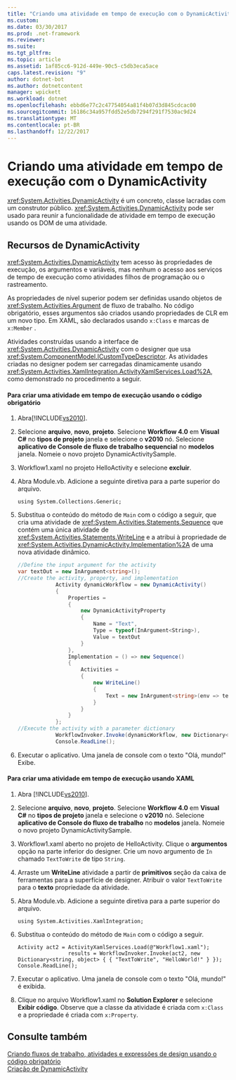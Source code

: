 ```yaml
---
title: "Criando uma atividade em tempo de execução com o DynamicActivity"
ms.custom: 
ms.date: 03/30/2017
ms.prod: .net-framework
ms.reviewer: 
ms.suite: 
ms.tgt_pltfrm: 
ms.topic: article
ms.assetid: 1af85cc6-912d-449e-90c5-c5db3eca5ace
caps.latest.revision: "9"
author: dotnet-bot
ms.author: dotnetcontent
manager: wpickett
ms.workload: dotnet
ms.openlocfilehash: ebbd6e77c2c47754054a81f4b07d3d845cdcac00
ms.sourcegitcommit: 16186c34a957fdd52e5db7294f291f7530ac9d24
ms.translationtype: MT
ms.contentlocale: pt-BR
ms.lasthandoff: 12/22/2017
---
```

# <a name="creating-an-activity-at-runtime-with-dynamicactivity"></a>Criando uma atividade em tempo de execução com o DynamicActivity
<xref:System.Activities.DynamicActivity> é um concreto, classe lacradas com um construtor público. <xref:System.Activities.DynamicActivity> pode ser usado para reunir a funcionalidade de atividade em tempo de execução usando os DOM de uma atividade.  
  
## <a name="dynamicactivity-features"></a>Recursos de DynamicActivity  
 <xref:System.Activities.DynamicActivity> tem acesso às propriedades de execução, os argumentos e variáveis, mas nenhum o acesso aos serviços de tempo de execução como atividades filhos de programação ou o rastreamento.  
  
 As propriedades de nível superior podem ser definidas usando objetos de <xref:System.Activities.Argument> de fluxo de trabalho. No código obrigatório, esses argumentos são criados usando propriedades de CLR em um novo tipo. Em XAML, são declarados usando `x:Class` e marcas de `x:Member` .  
  
 Atividades construídas usando a interface de <xref:System.Activities.DynamicActivity> com o designer que usa <xref:System.ComponentModel.ICustomTypeDescriptor>. As atividades criadas no designer podem ser carregadas dinamicamente usando <xref:System.Activities.XamlIntegration.ActivityXamlServices.Load%2A>, como demonstrado no procedimento a seguir.  
  
#### <a name="to-create-an-activity-at-runtime-using-imperative-code"></a>Para criar uma atividade em tempo de execução usando o código obrigatório  
  
1.  Abra[!INCLUDE[vs2010](../../../includes/vs2010-md.md)].  
  
2.  Selecione **arquivo**, **novo**, **projeto**. Selecione **Workflow 4.0** em **Visual C#** no **tipos de projeto** janela e selecione o **v2010** nó. Selecione **aplicativo de Console de fluxo de trabalho sequencial** no **modelos** janela. Nomeie o novo projeto DynamicActivitySample.  
  
3.  Workflow1.xaml no projeto HelloActivity e selecione **excluir**.  
  
4.  Abra Module.vb. Adicione a seguinte diretiva para a parte superior do arquivo.  
  
    ```  
    using System.Collections.Generic;  
    ```  
  
5.  Substitua o conteúdo do método de `Main` com o código a seguir, que cria uma atividade de <xref:System.Activities.Statements.Sequence> que contém uma única atividade de <xref:System.Activities.Statements.WriteLine> e a atribui à propriedade de <xref:System.Activities.DynamicActivity.Implementation%2A> de uma nova atividade dinâmico.  
  
    ```csharp  
    //Define the input argument for the activity  
    var textOut = new InArgument<string>();  
    //Create the activity, property, and implementation  
                Activity dynamicWorkflow = new DynamicActivity()  
                {  
                    Properties =   
                    {  
                        new DynamicActivityProperty  
                        {  
                            Name = "Text",  
                            Type = typeof(InArgument<String>),  
                            Value = textOut  
                        }  
                    },  
                    Implementation = () => new Sequence()  
                    {  
                        Activities =   
                        {  
                            new WriteLine()  
                            {  
                                Text = new InArgument<string>(env => textOut.Get(env))  
                            }  
                        }  
                    }  
                };  
    //Execute the activity with a parameter dictionary  
                WorkflowInvoker.Invoke(dynamicWorkflow, new Dictionary<string, object> { { "Text", "Hello World!" } });  
                Console.ReadLine();  
    ```  
  
6.  Executar o aplicativo. Uma janela de console com o texto "Olá, mundo!" Exibe.  
  
#### <a name="to-create-an-activity-at-runtime-using-xaml"></a>Para criar uma atividade em tempo de execução usando XAML  
  
1.  Abra [!INCLUDE[vs2010](../../../includes/vs2010-md.md)].  
  
2.  Selecione **arquivo**, **novo**, **projeto**. Selecione **Workflow 4.0** em **Visual C#** no **tipos de projeto** janela e selecione o **v2010** nó. Selecione **aplicativo de Console do fluxo de trabalho** no **modelos** janela. Nomeie o novo projeto DynamicActivitySample.  
  
3.  Workflow1.xaml aberto no projeto de HelloActivity. Clique o **argumentos** opção na parte inferior do designer. Crie um novo argumento de `In` chamado `TextToWrite` de tipo `String`.  
  
4.  Arraste um **WriteLine** atividade a partir de **primitivos** seção da caixa de ferramentas para a superfície de designer. Atribuir o valor `TextToWrite` para o **texto** propriedade da atividade.  
  
5.  Abra Module.vb. Adicione a seguinte diretiva para a parte superior do arquivo.  
  
    ```  
    using System.Activities.XamlIntegration;  
    ```  
  
6.  Substitua o conteúdo do método de `Main` com o código a seguir.  
  
    ```  
    Activity act2 = ActivityXamlServices.Load(@"Workflow1.xaml");  
                    results = WorkflowInvoker.Invoke(act2, new Dictionary<string, object> { { "TextToWrite", "HelloWorld!" } });  
    Console.ReadLine();  
    ```  
  
7.  Executar o aplicativo. Uma janela de console com o texto "Olá, mundo!" é exibida.  
  
8.  Clique no arquivo Workflow1.xaml no **Solution Explorer** e selecione **Exibir código**. Observe que a classe da atividade é criada com `x:Class` e a propriedade é criada com `x:Property`.  
  
## <a name="see-also"></a>Consulte também  
 [Criando fluxos de trabalho, atividades e expressões de design usando o código obrigatório](../../../docs/framework/windows-workflow-foundation/authoring-workflows-activities-and-expressions-using-imperative-code.md)  
 [Criação de DynamicActivity](../../../docs/framework/windows-workflow-foundation/samples/dynamicactivity-creation.md)

